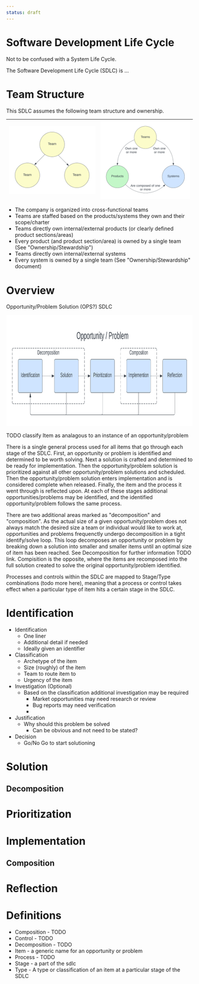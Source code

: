 ```yaml
---
status: draft
---
```

# Software Development Life Cycle
Not to be confused with a System Life Cycle.

The Software Development Life Cycle (SDLC) is ...

# Team Structure
This SDLC assumes the following team structure and ownership.

| <img alt="Team Structure" src="./img/team-structure.png" style="max-height:260px" /> | <img alt="Team Product System" src="./img/product-system-team.png" style="max-height:300px" /> |
| --- | --- |

* The company is organized into cross-functional teams
* Teams are staffed based on the products/systems they own and their scope/charter
* Teams directly own internal/external products (or clearly defined product sections/areas)
* Every product (and product section/area) is owned by a single team (See "Ownership/Stewardship")
* Teams directly own internal/external systems
* Every system is owned by a single team (See "Ownership/Stewardship" document)

# Overview
Opportunity/Problem Solution (OPS?) SDLC

<img alt="SDLC" src="./img/overview.png" height="300px" />

TODO classify Item as analagous to an instance of an opportunity/problem

There is a single general process used for all items that go through each stage of the SDLC. First, an opportunity or problem is identified and determined to be worth solving. Next a solution is crafted and determined to be ready for implementation. Then the opportunity/problem solution is prioritized against all other opportunity/problem solutions and scheduled. Then the opportunity/problem solution enters implementation and is considered complete when released. Finally, the item and the process it went through is reflected upon. At each of these stages additional opportunities/problems may be identified, and the identified opportunity/problem follows the same process.

There are two additional areas marked as "decomposition" and "composition". As the actual size of a given opportunity/problem does not always match the desired size a team or individual would like to work at, opportunities and problems frequenctly undergo decomposition in a tight identify/solve loop. This loop decomposes an opportunity or problem by breaking down a solution into smaller and smaller items until an optimal size of item has been reached. See Decomposition for further information TODO link. Compisition is the opposite, where the items are recomposed into the full solution created to solve the original opportunity/problem identified.

Processes and controls within the SDLC are mapped to Stage/Type combinations (todo more here), meaning that a process or control takes effect when a particular type of item hits a certain stage in the SDLC.

# Identification

* Identification
    * One liner
    * Additional detail if needed
    * Ideally given an identifier
* Classification
    * Archetype of the item
    * Size (roughly) of the item
    * Team to route item to
    * Urgency of the item
* Investigation (Optional)
    * Based on the classification additional investigation may be required
        * Market opportunities may need research or review
        * Bug reports may need verification
        * 
* Justification
    * Why should this problem be solved
        * Can be obvious and not need to be stated?
* Decision
    * Go/No Go to start solutioning

# Solution

## Decomposition

# Prioritization

# Implementation

## Composition

# Reflection


# Definitions
* Composition - TODO
* Control - TODO
* Decomposition - TODO
* Item - a generic name for an opportunity or problem
* Process - TODO
* Stage - a part of the sdlc
* Type - A type or classification of an item at a particular stage of the SDLC
